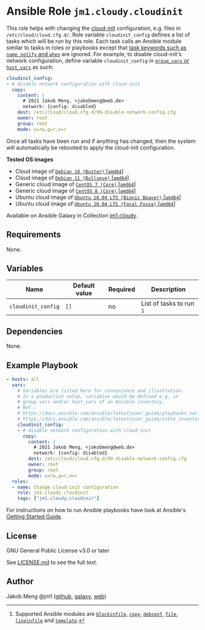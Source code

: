 # Ansible Role `jm1.cloudy.cloudinit`

This role helps with changing the [cloud-init][cloud-init-doc] configuration, e.g. files in `/etc/cloud/cloud.cfg.d/`.
Role variable `cloudinit_config` defines a list of tasks which will be run by this role. Each task calls an Ansible 
module similar to tasks in roles or playbooks except that [task keywords such as `name`, `notify` and `when`][
playbooks-keywords] are ignored. For example, to disable cloud-init's network configuration, define variable
`cloudinit_config` in [`group_vars` or `host_vars`][ansible-inventory] as such:

```yml
cloudinit_config:
- # disable network configuration with cloud-init
  copy:
    content: |
      # 2021 Jakob Meng, <jakobmeng@web.de>
      network: {config: disabled}
    dest: /etc/cloud/cloud.cfg.d/99-disable-network-config.cfg
    owner: root
    group: root
    mode: u=rw,g=r,o=r
```

Once all tasks have been run and if anything has changed, then the system will automatically be rebooted to apply the
cloud-init configuration.

[ansible-inventory]: https://docs.ansible.com/ansible/latest/user_guide/intro_inventory.html
[cloud-init-doc]: https://cloudinit.readthedocs.io/
[playbooks-keywords]: https://docs.ansible.com/ansible/latest/reference_appendices/playbooks_keywords.html

**Tested OS images**
- Cloud image of [`Debian 10 (Buster)` \[`amd64`\]](https://cdimage.debian.org/cdimage/openstack/current/)
- Cloud image of [`Debian 11 (Bullseye)` \[`amd64`\]](https://cdimage.debian.org/images/cloud/bullseye/latest/)
- Generic cloud image of [`CentOS 7 (Core)` \[`amd64`\]](https://cloud.centos.org/centos/7/images/)
- Generic cloud image of [`CentOS 8 (Core)` \[`amd64`\]](https://cloud.centos.org/centos/8/x86_64/images/)
- Ubuntu cloud image of [`Ubuntu 18.04 LTS (Bionic Beaver)` \[`amd64`\]](https://cloud-images.ubuntu.com/bionic/current/)
- Ubuntu cloud image of [`Ubuntu 20.04 LTS (Focal Fossa)` \[`amd64`\]](https://cloud-images.ubuntu.com/focal/)

Available on Ansible Galaxy in Collection [jm1.cloudy](https://galaxy.ansible.com/jm1/cloudy).

## Requirements

None.

## Variables


| Name               | Default value | Required | Description                               |
| ------------------ | ------------- | -------- | ----------------------------------------- |
| `cloudinit_config` | `[]`          | no       | List of tasks to run [^supported-modules] |

[^supported-modules]: Supported Ansible modules are [`blockinfile`][ansible-module-blockinfile], [`copy`][
ansible-module-copy], [`debconf`][ansible-module-debconf], [`file`][ansible-module-file], [`lineinfile`][
ansible-module-lineinfile] and [`template`][ansible-module-template].

[ansible-module-blockinfile]: https://docs.ansible.com/ansible/latest/collections/ansible/builtin/blockinfile_module.html
[ansible-module-copy]: https://docs.ansible.com/ansible/latest/collections/ansible/builtin/copy_module.html
[ansible-module-debconf]: https://docs.ansible.com/ansible/latest/collections/ansible/builtin/debconf_module.html
[ansible-module-file]: https://docs.ansible.com/ansible/latest/collections/ansible/builtin/file_module.html
[ansible-module-lineinfile]: https://docs.ansible.com/ansible/latest/collections/ansible/builtin/lineinfile_module.html
[ansible-module-template]: https://docs.ansible.com/ansible/latest/collections/ansible/builtin/template_module.html

## Dependencies

None.

## Example Playbook

```yml
- hosts: all
  vars:
    # Variables are listed here for convenience and illustration.
    # In a production setup, variables would be defined e.g. in
    # group_vars and/or host_vars of an Ansible inventory.
    # Ref.:
    # https://docs.ansible.com/ansible/latest/user_guide/playbooks_variables.html
    # https://docs.ansible.com/ansible/latest/user_guide/intro_inventory.html
    cloudinit_config:
    - # disable network configuration with cloud-init
      copy:
        content: |
          # 2021 Jakob Meng, <jakobmeng@web.de>
          network: {config: disabled}
        dest: /etc/cloud/cloud.cfg.d/99-disable-network-config.cfg
        owner: root
        group: root
        mode: u=rw,g=r,o=r
  roles:
  - name: Change cloud-init configuration
    role: jm1.cloudy.cloudinit
    tags: ["jm1.cloudy.cloudinit"]
```

For instructions on how to run Ansible playbooks have look at Ansible's
[Getting Started Guide](https://docs.ansible.com/ansible/latest/network/getting_started/first_playbook.html).

## License

GNU General Public License v3.0 or later

See [LICENSE.md](../../LICENSE.md) to see the full text.

## Author

Jakob Meng
@jm1 ([github](https://github.com/jm1), [galaxy](https://galaxy.ansible.com/jm1), [web](http://www.jakobmeng.de))
